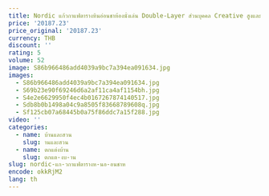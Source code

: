 ```yaml
---
title: Nordic แก้วกาแฟตารางหินอ่อนชาห้องนั่งเล่น Double-Layer ส่วนบุคคล Creative สูงและสั้นผสม
price: '20187.23'
price_original: '20187.23'
currency: THB
discount: ''
rating: 5
volume: 52
image: S86b966486add4039a9bc7a394ea091634.jpg
images:
  - S86b966486add4039a9bc7a394ea091634.jpg
  - S69b23e90f69246d6a2af11ca4af1154bh.jpg
  - S4e2e6629950f4ec4b0167267874140517.jpg
  - Sdb8b0b1498a04c9a8505f83668789608q.jpg
  - Sf125cb07a68445b0a75f86ddc7a15f288.jpg
video: ''
categories:
  - name: บ้านและสวน
    slug: านและสวน
  - name: ตกแต่งบ้าน
    slug: ตกแต-งบ-าน
slug: nordic-แก-วกาแฟตารางห-นอ-อนชาห
encode: okkRjM2
lang: th
---
```

  